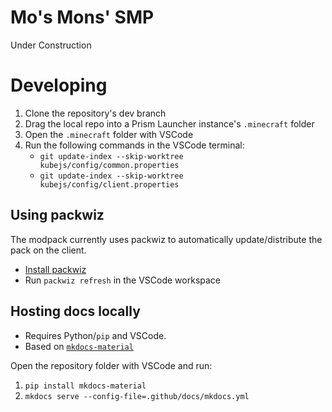 # Mo's Mons' SMP
Under Construction

# Developing
1. Clone the repository's dev branch
2. Drag the local repo into a Prism Launcher instance's `.minecraft` folder
3. Open the `.minecraft` folder with VSCode
4. Run the following commands in the VSCode terminal:
   - ```git update-index --skip-worktree kubejs/config/common.properties```
   - ```git update-index --skip-worktree kubejs/config/client.properties ```

## Using packwiz
The modpack currently uses packwiz to automatically update/distribute the pack on the client.
- [Install packwiz](https://packwiz.infra.link/installation/)
- Run `packwiz refresh` in the VSCode workspace

## Hosting docs locally
- Requires Python/`pip` and VSCode.
- Based on [`mkdocs-material`](https://squidfunk.github.io/mkdocs-material/getting-started/)

Open the repository folder with VSCode and run:

1. ```pip install mkdocs-material```
2. ```mkdocs serve --config-file=.github/docs/mkdocs.yml```